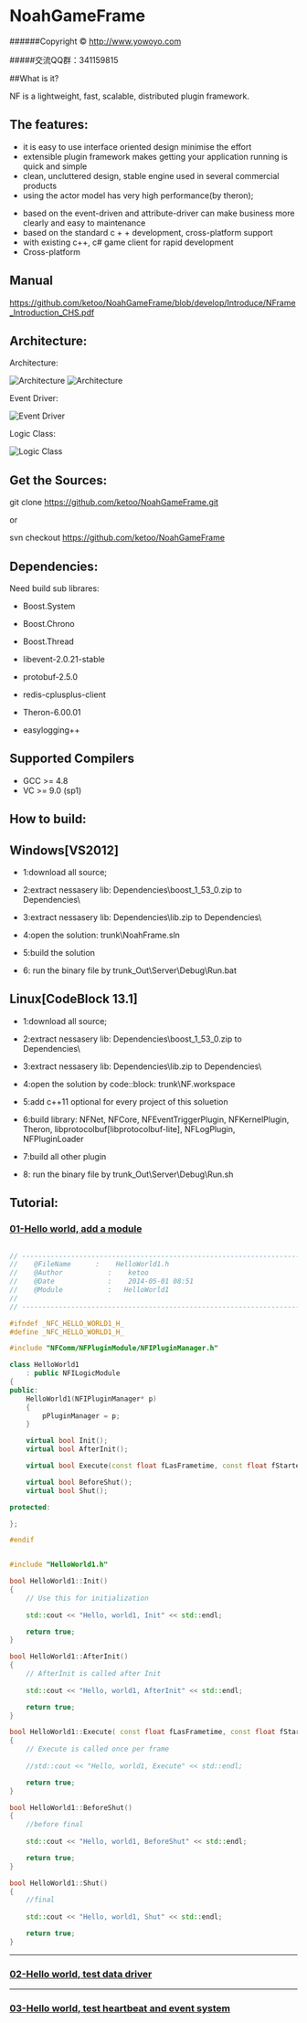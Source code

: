 NoahGameFrame
=============
######Copyright © http://www.yowoyo.com

#####交流QQ群：341159815

##What is it?

NF is a lightweight, fast, scalable, distributed plugin framework.

The features:
-------------------

*  it is easy to use interface oriented design minimise the effort
*  extensible plugin framework makes getting your application running is quick and simple
*  clean, uncluttered design, stable engine used in several commercial products
*  using the actor model has very high performance(by theron);</p>
*  based on the event-driven and attribute-driver can make business more clearly and easy to maintenance
*  based on the standard c + + development, cross-platform support
*  with existing c++, c# game client for rapid development
*  Cross-platform


Manual
---------------
https://github.com/ketoo/NoahGameFrame/blob/develop/Introduce/NFrame_Introduction_CHS.pdf



Architecture:
-------------------

Architecture:

![Architecture](https://github.com/ketoo/NoahGameFrame/blob/develop/Introduce/20150511205235.jpg)
![Architecture](https://github.com/ketoo/NoahGameFrame/blob/develop/Introduce/20150511205320.jpg)

Event Driver:

![Event Driver](https://github.com/ketoo/NoahGameFrame/blob/develop/Introduce/20150511205210.jpg)

Logic Class:

![Logic Class](https://github.com/ketoo/NoahGameFrame/blob/develop/Introduce/20150511205321.png)




Get the Sources:
-------------------

git clone https://github.com/ketoo/NoahGameFrame.git

or

svn checkout https://github.com/ketoo/NoahGameFrame


Dependencies:
-------------------

Need build sub librares:

* Boost.System
* Boost.Chrono
* Boost.Thread

* libevent-2.0.21-stable
* protobuf-2.5.0
* redis-cplusplus-client
* Theron-6.00.01
* easylogging++

Supported Compilers
-------------------

* GCC >= 4.8
* VC >= 9.0 (sp1)


How to build:
-------------------

## Windows[VS2012]

* 1:download all source;

* 2:extract nessasery lib: 	Dependencies\boost_1_53_0.zip to Dependencies\

* 3:extract nessasery lib: 	Dependencies\lib.zip to Dependencies\

* 4:open the solution:		trunk\NoahFrame.sln

* 5:build the solution 

* 6: run the binary file by trunk\_Out\Server\Debug\Run.bat


## Linux[CodeBlock 13.1]

* 1:download all source;

* 2:extract nessasery lib: 	Dependencies\boost_1_53_0.zip to Dependencies\

* 3:extract nessasery lib: 	Dependencies\lib.zip to Dependencies\

* 4:open the solution by code::block:		trunk\NF.workspace

* 5:add c++11 optional for every project of this soluetion

* 6:build library: NFNet, NFCore, NFEventTriggerPlugin, NFKernelPlugin, Theron, libprotocolbuf[libprotocolbuf-lite], NFLogPlugin, NFPluginLoader

* 7:build all other plugin

* 8: run the binary file by trunk\_Out\Server\Debug\Run.sh



Tutorial:
-------------------
### [01-Hello world, add a module](https://github.com/ketoo/NoahGameFrame/tree/develop/Tutorial/Tutorial1)


```cpp

// -------------------------------------------------------------------------
//    @FileName      :    HelloWorld1.h
//    @Author           :    ketoo
//    @Date             :    2014-05-01 08:51
//    @Module           :   HelloWorld1
//
// -------------------------------------------------------------------------

#ifndef _NFC_HELLO_WORLD1_H_
#define _NFC_HELLO_WORLD1_H_

#include "NFComm/NFPluginModule/NFIPluginManager.h"

class HelloWorld1
    : public NFILogicModule
{
public:
    HelloWorld1(NFIPluginManager* p)
    {
        pPluginManager = p;
    }

    virtual bool Init();
    virtual bool AfterInit();

    virtual bool Execute(const float fLasFrametime, const float fStartedTime);

    virtual bool BeforeShut();
    virtual bool Shut();

protected:

};

#endif


#include "HelloWorld1.h"

bool HelloWorld1::Init()
{
    // Use this for initialization
	
    std::cout << "Hello, world1, Init" << std::endl;

    return true;
}

bool HelloWorld1::AfterInit()
{
    // AfterInit is called after Init
	
    std::cout << "Hello, world1, AfterInit" << std::endl;

    return true;
}

bool HelloWorld1::Execute( const float fLasFrametime, const float fStartedTime )
{
    // Execute is called once per frame
	
    //std::cout << "Hello, world1, Execute" << std::endl;

    return true;
}

bool HelloWorld1::BeforeShut()
{
    //before final
	
    std::cout << "Hello, world1, BeforeShut" << std::endl;

    return true;
}

bool HelloWorld1::Shut()
{
    //final
	
    std::cout << "Hello, world1, Shut" << std::endl;

    return true;
}

```


-------------------
### [02-Hello world, test data driver](https://github.com/ketoo/NoahGameFrame/tree/develop/Tutorial/Tutorial2)

-------------------
### [03-Hello world, test heartbeat and event system](https://github.com/ketoo/NoahGameFrame/tree/develop/Tutorial/Tutorial3)












